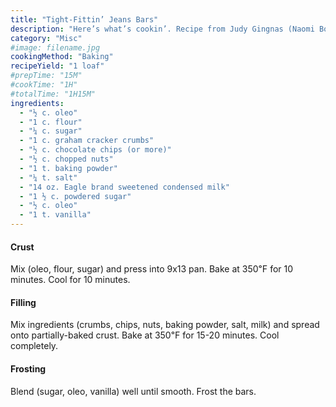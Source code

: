 ```yaml
---
title: "Tight-Fittin’ Jeans Bars"
description: "Here’s what’s cookin’. Recipe from Judy Gingnas (Naomi Bourdon)"
category: "Misc"
#image: filename.jpg
cookingMethod: "Baking"
recipeYield: "1 loaf"
#prepTime: "15M"
#cookTime: "1H"
#totalTime: "1H15M"
ingredients:
  - "½ c. oleo"
  - "1 c. flour"
  - "¼ c. sugar"
  - "1 c. graham cracker crumbs"
  - "½ c. chocolate chips (or more)"
  - "½ c. chopped nuts"
  - "1 t. baking powder"
  - "¼ t. salt"
  - "14 oz. Eagle brand sweetened condensed milk"
  - "1 ½ c. powdered sugar"
  - "½ c. oleo"
  - "1 t. vanilla"
---
```


#### Crust

Mix (oleo, flour, sugar) and press into 9x13 pan. Bake at 350℉ for 10 minutes. Cool for 10 minutes.

#### Filling

Mix ingredients (crumbs, chips, nuts, baking powder, salt, milk) and spread 
onto partially-baked crust.
Bake at 350℉ for 15-20 minutes.
Cool completely.

#### Frosting

Blend (sugar, oleo, vanilla) well until smooth. Frost the bars.
